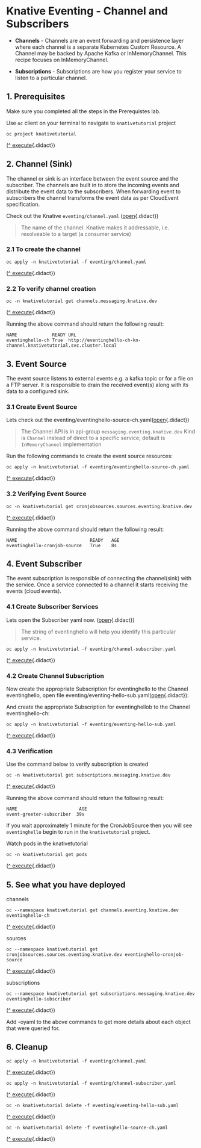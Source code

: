 # Knative Eventing - Channel and Subscribers

- **Channels** - Channels are an event forwarding and persistence layer where each channel is a separate Kubernetes Custom Resource. A Channel may be backed by Apache Kafka or InMemoryChannel. This recipe focuses on InMemoryChannel.

- **Subscriptions** - Subscriptions are how you register your service to listen to a particular channel.

## 1. Prerequisites

Make sure you completed all the steps in the Prerequistes lab.

Use `oc` client on your terminal to navigate to `knativetutorial` project

```
oc project knativetutorial
```
([^ execute](didact://?commandId=vscode.didact.sendNamedTerminalAString&text=ocTerm$$oc%20project%20knativetutorial&completion=Run%20oc%20project%20command. "Opens a new terminal and sends the command above"){.didact})

## 2. Channel (Sink)

The channel or sink is an interface between the event source and the subscriber. The channels are built in to store the incoming events and distribute the event data to the subscribers. When forwarding event to subscribers the channel transforms the event data as per CloudEvent specification.

Check out the Knative `eventing/channel.yaml` ([open](didact://?commandId=vscode.openFolder&projectFilePath=eventing/channel.yaml&completion=Opened%20the%20eventing/channel.yaml%20file "Opens the eventing/channel.yaml file"){.didact})

> The name of the channel. Knative makes it addressable, i.e. resolveable to a target (a consumer service)

### 2.1 To create the channel

```
oc apply -n knativetutorial -f eventing/channel.yaml
```
([^ execute](didact://?commandId=vscode.didact.sendNamedTerminalAString&text=ocTerm$$oc%20apply%20-n%20knativetutorial%20-f%20eventing/channel.yaml&completion=Run%20oc%20apply%20command. "Opens a new terminal and sends the command above"){.didact})

### 2.2 To verify channel creation
```
oc -n knativetutorial get channels.messaging.knative.dev
```
([^ execute](didact://?commandId=vscode.didact.sendNamedTerminalAString&text=ocTerm$$oc%20-n%20knativetutorial%20get%20channels.messaging.knative.dev&completion=Run%20oc%20get%20command. "Opens a new terminal and sends the command above"){.didact})

Running the above command should return the following result:
```
NAME             READY URL
eventinghello-ch True  http://eventinghello-ch-kn-channel.knativetutorial.svc.cluster.local
```

## 3. Event Source

The event source listens to external events e.g. a kafka topic or for a file on a FTP server. It is responsible to drain the received event(s) along with its data to a configured sink.

### 3.1 Create Event Source

Lets check out the eventing/eventinghello-source-ch.yaml([open](didact://?commandId=vscode.openFolder&projectFilePath=eventing/eventinghello-source-ch.yaml&completion=Opened%20the%20eventing/eventinghello-source-ch.yaml%20file "Opens the eventing/eventinghello-source-ch.yaml file"){.didact})

> The Channel API is in api-group `messaging.eventing.knative.dev`
> Kind is `Channel` instead of direct to a specific service; default is `InMemoryChannel` implementation

Run the following commands to create the event source resources:

```
oc apply -n knativetutorial -f eventing/eventinghello-source-ch.yaml
```
([^ execute](didact://?commandId=vscode.didact.sendNamedTerminalAString&text=ocTerm$$oc%20apply%20-n%20knativetutorial%20-f%20eventing/eventinghello-source-ch.yaml&completion=Run%20oc%20apply%20command. "Opens a new terminal and sends the command above"){.didact})

### 3.2 Verifying Event Source

```
oc -n knativetutorial get cronjobsources.sources.eventing.knative.dev
```
([^ execute](didact://?commandId=vscode.didact.sendNamedTerminalAString&text=ocTerm$$oc%20-n%20knativetutorial%20get%20cronjobsources.sources.eventing.knative.dev&completion=Run%20oc%20get%20command. "Opens a new terminal and sends the command above"){.didact})

Running the above command should return the following result:

```
NAME                           READY   AGE
eventinghello-cronjob-source   True    8s
```

## 4. Event Subscriber

The event subscription is responsible of connecting the channel(sink) with the service. Once a service connected to a channel it starts receiving the events (cloud events).

### 4.1 Create Subscriber Services

Lets open the Subscriber yaml now. ([open](didact://?commandId=vscode.openFolder&projectFilePath=eventing/channel-subscriber.yaml&completion=Opened%20the%20eventing/channel-subscriber.yaml%20file "Opens the eventing/channel-subscriber.yaml file"){.didact})

> The string of eventinghello will help you identify this particular service.

```
oc apply -n knativetutorial -f eventing/channel-subscriber.yaml
```
([^ execute](didact://?commandId=vscode.didact.sendNamedTerminalAString&text=ocTerm$$oc%20apply%20-n%20knativetutorial%20-f%20eventing/channel-subscriber.yaml&completion=Run%20oc%20apply%20command. "Opens a new terminal and sends the command above"){.didact})

### 4.2 Create Channel Subscription

Now create the appropriate Subscription for eventinghello to the Channel eventinghello, open file eventing/eventing-hello-sub.yaml([open](didact://?commandId=vscode.openFolder&projectFilePath=eventing/eventing-hello-sub.yaml&completion=Opened%20the%20eventing/eventing-hello-sub.yaml%20file "Opens the eventing/eventing-hello-sub.yaml file"){.didact}):

And create the appropriate Subscription for eventinghellob to the Channel eventinghello-ch:

```
oc apply -n knativetutorial -f eventing/eventing-hello-sub.yaml
```
([^ execute](didact://?commandId=vscode.didact.sendNamedTerminalAString&text=ocTerm$$oc%20apply%20-n%20knativetutorial%20-f%20eventing/eventing-hello-sub.yaml&completion=Run%20oc%20apply%20command. "Opens a new terminal and sends the command above"){.didact})

### 4.3 Verification
Use the command below to verify subscription is created

```
oc -n knativetutorial get subscriptions.messaging.knative.dev
```
([^ execute](didact://?commandId=vscode.didact.sendNamedTerminalAString&text=ocTerm$$oc%20-n%20knativetutorial%20get%20subscriptions.messaging.knative.dev&completion=Run%20oc%20get%20command. "Opens a new terminal and sends the command above"){.didact})

Running the above command should return the following result:
```
NAME                       AGE
event-greeter-subscriber  39s
```

If you wait approximately 1 minute for the CronJobSource then you will see `eventinghello` begin to run in the `knativetutorial` project.

Watch pods in the knativetutorial

```
oc -n knativetutorial get pods
```
([^ execute](didact://?commandId=vscode.didact.sendNamedTerminalAString&text=ocTerm$$oc%20-n%20knativetutorial%20get%20pods&completion=Run%20oc%20get%20pods%20command. "Opens a new terminal and sends the command above"){.didact})


## 5. See what you have deployed

channels

```
oc --namespace knativetutorial get channels.eventing.knative.dev eventinghello-ch
```
([^ execute](didact://?commandId=vscode.didact.sendNamedTerminalAString&text=ocTerm$$oc%20-n%20knativetutorial%20get%20channels.messaging.knative.dev&completion=Run%20oc%20get%20command. "Opens a new terminal and sends the command above"){.didact})

sources
```
oc --namespace knativetutorial get cronjobsources.sources.eventing.knative.dev eventinghello-cronjob-source
```
([^ execute](didact://?commandId=vscode.didact.sendNamedTerminalAString&text=ocTerm$$oc%20-n%20knativetutorial%20get%20cronjobsources.sources.eventing.knative.dev&completion=Run%20oc%20get%20command. "Opens a new terminal and sends the command above"){.didact})

subscriptions
```
oc --namespace knativetutorial get subscriptions.messaging.knative.dev eventinghello-subscriber
```
([^ execute](didact://?commandId=vscode.didact.sendNamedTerminalAString&text=ocTerm$$oc%20-n%20knativetutorial%20get%20subscriptions.messaging.knative.dev&completion=Run%20oc%20get%20command. "Opens a new terminal and sends the command above"){.didact})

Add -oyaml to the above commands to get more details about each object that were queried for.

## 6. Cleanup

```
oc apply -n knativetutorial -f eventing/channel.yaml
```
([^ execute](didact://?commandId=vscode.didact.sendNamedTerminalAString&text=ocTerm$$oc%20--namespace%20knativetutorial%20delete%20-f%20eventing/channel.yaml&completion=Run%20oc%20delete%20kn-services%20command. "Opens a new terminal and sends the command above"){.didact})

```
oc apply -n knativetutorial -f eventing/channel-subscriber.yaml
```
([^ execute](didact://?commandId=vscode.didact.sendNamedTerminalAString&text=ocTerm$$oc%20--namespace%20knativetutorial%20delete%20-f%20eventing/channel-subscriber.yaml&completion=Run%20oc%20delete%20kn-services%20command. "Opens a new terminal and sends the command above"){.didact})
```
oc -n knativetutorial delete -f eventing/eventing-hello-sub.yaml
```
([^ execute](didact://?commandId=vscode.didact.sendNamedTerminalAString&text=ocTerm$$oc%20--namespace%20knativetutorial%20delete%20-f%20eventing/eventing-hello-sub.yaml&completion=Run%20oc%20delete%20kn-services%20command. "Opens a new terminal and sends the command above"){.didact})
```
oc -n knativetutorial delete -f eventinghello-source-ch.yaml
```
([^ execute](didact://?commandId=vscode.didact.sendNamedTerminalAString&text=ocTerm$$oc%20--namespace%20knativetutorial%20delete%20-f%20eventing/eventinghello-source-ch.yaml&completion=Run%20oc%20delete%20kn-services%20command. "Opens a new terminal and sends the command above"){.didact})

